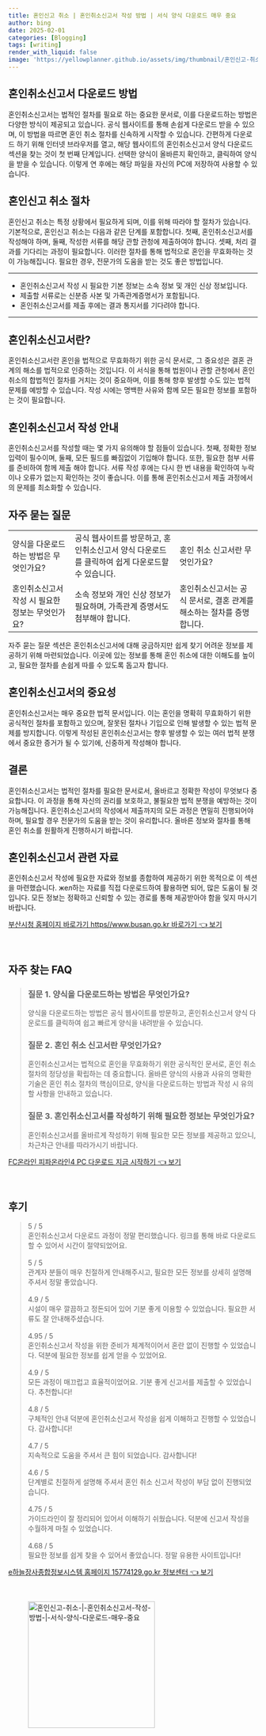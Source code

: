 ```yaml
---
title: 혼인신고 취소 | 혼인취소신고서 작성 방법 | 서식 양식 다운로드 매우 중요
author: bing
date: 2025-02-01
categories: [Blogging]
tags: [writing]
render_with_liquid: false
image: 'https://yellowplanner.github.io/assets/img/thumbnail/혼인신고-취소-|-혼인취소신고서-작성-방법-|-서식-양식-다운로드-매우-중요.webp'
---
```



<h2 id='혼인취소신고서다운로드'>혼인취소신고서 다운로드 방법</h2>

<p>혼인취소신고서는 법적인 절차를 필요로 하는 중요한 문서로, 이를 다운로드하는 방법은 다양한 방식이 제공되고 있습니다. 공식 웹사이트를 통해 손쉽게 다운로드 받을 수 있으며, 이 방법을 따르면 혼인 취소 절차를 신속하게 시작할 수 있습니다. 간편하게 다운로드 하기 위해 인터넷 브라우저를 열고, 해당 웹사이트의 혼인취소신고서 양식 다운로드 섹션을 찾는 것이 첫 번째 단계입니다. 선택한 양식이 올바른지 확인하고, 클릭하여 양식을 받을 수 있습니다. 이렇게 연 후에는 해당 파일을 자신의 PC에 저장하여 사용할 수 있습니다.</p>

<h2 id='혼인신고취소절차'>혼인신고 취소 절차</h2>

<p>혼인신고 취소는 특정 상황에서 필요하게 되며, 이를 위해 따라야 할 절차가 있습니다. 기본적으로, 혼인신고 취소는 다음과 같은 단계를 포함합니다. 첫째, 혼인취소신고서를 작성해야 하며, 둘째, 작성한 서류를 해당 관할 관청에 제출하여야 합니다. 셋째, 처리 결과를 기다리는 과정이 필요합니다. 이러한 절차를 통해 법적으로 혼인을 무효화하는 것이 가능해집니다. 필요한 경우, 전문가의 도움을 받는 것도 좋은 방법입니다.</p>

<hr />

<ul>
    <li>혼인취소신고서 작성 시 필요한 기본 정보는 소속 정보 및 개인 신상 정보입니다.</li>
    <li>제출할 서류로는 신분증 사본 및 가족관계증명서가 포함됩니다.</li>
    <li>혼인취소신고서를 제출 후에는 결과 통지서를 기다려야 합니다.</li>
</ul>

<hr />

<h2 id='혼인취소신고서란'>혼인취소신고서란?</h2>

<p>혼인취소신고서란 혼인을 법적으로 무효화하기 위한 공식 문서로, 그 중요성은 결혼 관계의 해소를 법적으로 인증하는 것입니다. 이 서식을 통해 법원이나 관할 관청에서 혼인 취소의 합법적인 절차를 거치는 것이 중요하며, 이를 통해 향후 발생할 수도 있는 법적 문제를 예방할 수 있습니다. 작성 시에는 명백한 사유와 함께 모든 필요한 정보를 포함하는 것이 필요합니다.</p>

<h2 id='혼인취소신고서작성안내'>혼인취소신고서 작성 안내</h2>

<p>혼인취소신고서를 작성할 때는 몇 가지 유의해야 할 점들이 있습니다. 첫째, 정확한 정보 입력이 필수이며, 둘째, 모든 필드를 빠짐없이 기입해야 합니다. 또한, 필요한 첨부 서류를 준비하여 함께 제출 해야 합니다. 서류 작성 후에는 다시 한 번 내용을 확인하여 누락이나 오류가 없는지 확인하는 것이 좋습니다. 이를 통해 혼인취소신고서 제출 과정에서의 문제를 최소화할 수 있습니다.</p>

<h2 id='자주묻는질문'>자주 묻는 질문</h2>

<table>
    <tr>
        <td>양식을 다운로드하는 방법은 무엇인가요?</td>
        <td>공식 웹사이트를 방문하고, 혼인취소신고서 양식 다운로드를 클릭하여 쉽게 다운로드할 수 있습니다.</td>
        <td>혼인 취소 신고서란 무엇인가요?</td>
    </tr>
    <tr>
        <td>혼인취소신고서 작성 시 필요한 정보는 무엇인가요?</td>
        <td>소속 정보와 개인 신상 정보가 필요하며, 가족관계 증명서도 첨부해야 합니다.</td>
        <td>혼인취소신고서는 공식 문서로, 결혼 관계를 해소하는 절차를 증명합니다.</td>
    </tr>
</table>

<p>자주 묻는 질문 섹션은 혼인취소신고서에 대해 궁금하지만 쉽게 찾기 어려운 정보를 제공하기 위해 마련되었습니다. 이곳에 있는 정보를 통해 혼인 취소에 대한 이해도를 높이고, 필요한 절차를 손쉽게 따를 수 있도록 돕고자 합니다.</p>

<h2 id='혼인취소신고서의중요성'>혼인취소신고서의 중요성</h2>

<p>혼인취소신고서는 매우 중요한 법적 문서입니다. 이는 혼인을 명확히 무효화하기 위한 공식적인 절차를 포함하고 있으며, 잘못된 절차나 기입으로 인해 발생할 수 있는 법적 문제를 방지합니다. 이렇게 작성된 혼인취소신고서는 향후 발생할 수 있는 여러 법적 분쟁에서 중요한 증거가 될 수 있기에, 신중하게 작성해야 합니다.</p>

<h2 id='결론'>결론</h2>

<p>혼인취소신고서는 법적인 절차를 필요한 문서로서, 올바르고 정확한 작성이 무엇보다 중요합니다. 이 과정을 통해 자신의 권리를 보호하고, 불필요한 법적 분쟁을 예방하는 것이 가능해집니다. 혼인취소신고서의 작성에서 제출까지의 모든 과정은 면밀히 진행되어야 하며, 필요할 경우 전문가의 도움을 받는 것이 유리합니다. 올바른 정보와 절차를 통해 혼인 취소를 원활하게 진행하시기 바랍니다.</p>

<h2 id='혼인취소신고서관련자료'>혼인취소신고서 관련 자료</h2>

<p>혼인취소신고서 작성에 필요한 자료와 정보를 종합하여 제공하기 위한 목적으로 이 섹션을 마련했습니다. жел하는 자료를 직접 다운로드하여 활용하면 되어, 많은 도움이 될 것입니다. 모든 정보는 정확하고 신뢰할 수 있는 경로를 통해 제공받아야 함을 잊지 마시기 바랍니다.</p>


<p><a class="click-button" title="부산시청 홈페이지 바로가기 https//www.busan.go.kr 바로가기" href="https://yellowplanner.github.io/posts/%EB%B6%80%EC%82%B0%EC%8B%9C%EC%B2%AD-%ED%99%88%ED%8E%98%EC%9D%B4%EC%A7%80-%EB%B0%94%EB%A1%9C%EA%B0%80%EA%B8%B0-httpswww.busan.go.kr-%EB%B0%94%EB%A1%9C%EA%B0%80%EA%B8%B0/" rel="dofollow">부산시청 홈페이지 바로가기 https//www.busan.go.kr 바로가기 👈 보기</a></p><br>
<h2 id='자주_찾는_FAQ'>자주 찾는 FAQ</h2>
<div itemscope="" itemtype="https://schema.org/FAQPage"> 
<blockquote> 
<div itemscope="" itemprop="mainEntity" itemtype="https://schema.org/Question"> 
<h3 itemprop="name">질문 1. 양식을 다운로드하는 방법은 무엇인가요?</h3> 
<div itemscope="" itemprop="acceptedAnswer" itemtype="https://schema.org/Answer"> 
<span itemprop="text"> 
<p>양식을 다운로드하는 방법은 공식 웹사이트를 방문하고, 혼인취소신고서 양식 다운로드를 클릭하여 쉽고 빠르게 양식을 내려받을 수 있습니다.</p> 
</span> 
</div> 
</div> 

<div itemscope="" itemprop="mainEntity" itemtype="https://schema.org/Question"> 
<h3 itemprop="name">질문 2. 혼인 취소 신고서란 무엇인가요?</h3> 
<div itemscope="" itemprop="acceptedAnswer" itemtype="https://schema.org/Answer"> 
<span itemprop="text"> 
<p>혼인취소신고서는 법적으로 혼인을 무효화하기 위한 공식적인 문서로, 혼인 취소 절차의 정당성을 확립하는 데 중요합니다. 올바른 양식의 사용과 사유의 명확한 기술은 혼인 취소 절차의 핵심이므로, 양식을 다운로드하는 방법과 작성 시 유의할 사항을 안내하고 있습니다.</p> 
</span> 
</div> 
</div> 

<div itemscope="" itemprop="mainEntity" itemtype="https://schema.org/Question"> 
<h3 itemprop="name">질문 3. 혼인취소신고서를 작성하기 위해 필요한 정보는 무엇인가요?</h3> 
<div itemscope="" itemprop="acceptedAnswer" itemtype="https://schema.org/Answer"> 
<span itemprop="text"> 
<p>혼인취소신고서를 올바르게 작성하기 위해 필요한 모든 정보를 제공하고 있으니, 차근차근 안내를 따라가시기 바랍니다.</p> 
</span> 
</div> 
</div> 

</blockquote> 
</div>
<p><a class="click-button" title="FC온라인 피파온라인4 PC 다운로드 지금 시작하기" href="https://yellowplanner.github.io/posts/FC%EC%98%A8%EB%9D%BC%EC%9D%B8-%ED%94%BC%ED%8C%8C%EC%98%A8%EB%9D%BC%EC%9D%B84-PC-%EB%8B%A4%EC%9A%B4%EB%A1%9C%EB%93%9C-%EC%A7%80%EA%B8%88-%EC%8B%9C%EC%9E%91%ED%95%98%EA%B8%B0/" rel="dofollow">FC온라인 피파온라인4 PC 다운로드 지금 시작하기 👈 보기</a></p><br>
<h2 id='후기'>후기</h2>
<div itemscope itemtype="https://schema.org/Product">
  <blockquote>
  <div itemprop="review" itemscope itemtype="https://schema.org/Review">
      <div itemprop="reviewRating" itemscope itemtype="https://schema.org/Rating"> <span itemprop="ratingValue">5</span> / <span itemprop="bestRating">5</span> </div>
      <span itemprop="reviewBody">혼인취소신고서 다운로드 과정이 정말 편리했습니다. 링크를 통해 바로 다운로드할 수 있어서 시간이 절약되었어요.</span>
  </div>
  <br>
  <div itemprop="review" itemscope itemtype="https://schema.org/Review">
      <div itemprop="reviewRating" itemscope itemtype="https://schema.org/Rating"> <span itemprop="ratingValue">5</span> / <span itemprop="bestRating">5</span> </div>
      <span itemprop="reviewBody">관계자 분들이 매우 친절하게 안내해주시고, 필요한 모든 정보를 상세히 설명해주셔서 정말 좋았습니다.</span>
  </div>
  <br>
  <div itemprop="review" itemscope itemtype="https://schema.org/Review">
      <div itemprop="reviewRating" itemscope itemtype="https://schema.org/Rating"> <span itemprop="ratingValue">4.9</span> / <span itemprop="bestRating">5</span> </div>
      <span itemprop="reviewBody">시설이 매우 깔끔하고 정돈되어 있어 기분 좋게 이용할 수 있었습니다. 필요한 서류도 잘 안내해주셨습니다.</span>
  </div>
  <br>
  <div itemprop="review" itemscope itemtype="https://schema.org/Review">
      <div itemprop="reviewRating" itemscope itemtype="https://schema.org/Rating"> <span itemprop="ratingValue">4.95</span> / <span itemprop="bestRating">5</span> </div>
      <span itemprop="reviewBody">혼인취소신고서 작성을 위한 준비가 체계적이어서 혼란 없이 진행할 수 있었습니다. 덕분에 필요한 정보를 쉽게 얻을 수 있었어요.</span>
  </div>
  <br>
  <div itemprop="review" itemscope itemtype="https://schema.org/Review">
      <div itemprop="reviewRating" itemscope itemtype="https://schema.org/Rating"> <span itemprop="ratingValue">4.9</span> / <span itemprop="bestRating">5</span> </div>
      <span itemprop="reviewBody">모든 과정이 매끄럽고 효율적이었어요. 기분 좋게 신고서를 제출할 수 있었습니다. 추천합니다!</span>
  </div>
  <br>
  <div itemprop="review" itemscope itemtype="https://schema.org/Review">
      <div itemprop="reviewRating" itemscope itemtype="https://schema.org/Rating"> <span itemprop="ratingValue">4.8</span> / <span itemprop="bestRating">5</span> </div>
      <span itemprop="reviewBody">구체적인 안내 덕분에 혼인취소신고서 작성을 쉽게 이해하고 진행할 수 있었습니다. 감사합니다!</span>
  </div>
  <br>
  <div itemprop="review" itemscope itemtype="https://schema.org/Review">
      <div itemprop="reviewRating" itemscope itemtype="https://schema.org/Rating"> <span itemprop="ratingValue">4.7</span> / <span itemprop="bestRating">5</span> </div>
      <span itemprop="reviewBody">지속적으로 도움을 주셔서 큰 힘이 되었습니다. 감사합니다!</span>
  </div>
  <br>
  <div itemprop="review" itemscope itemtype="https://schema.org/Review">
      <div itemprop="reviewRating" itemscope itemtype="https://schema.org/Rating"> <span itemprop="ratingValue">4.6</span> / <span itemprop="bestRating">5</span> </div>
      <span itemprop="reviewBody">단계별로 친절하게 설명해 주셔서 혼인 취소 신고서 작성이 부담 없이 진행되었습니다.</span>
  </div>
  <br>
  <div itemprop="review" itemscope itemtype="https://schema.org/Review">
      <div itemprop="reviewRating" itemscope itemtype="https://schema.org/Rating"> <span itemprop="ratingValue">4.75</span> / <span itemprop="bestRating">5</span> </div>
      <span itemprop="reviewBody">가이드라인이 잘 정리되어 있어서 이해하기 쉬웠습니다. 덕분에 신고서 작성을 수월하게 마칠 수 있었습니다.</span>
  </div>
  <br>
  <div itemprop="review" itemscope itemtype="https://schema.org/Review">
      <div itemprop="reviewRating" itemscope itemtype="https://schema.org/Rating"> <span itemprop="ratingValue">4.68</span> / <span itemprop="bestRating">5</span> </div>
      <span itemprop="reviewBody">필요한 정보를 쉽게 찾을 수 있어서 좋았습니다. 정말 유용한 사이트입니다!</span>
  </div>
  </blockquote>
</div>
<p><a class="click-button" title="e하늘장사종합정보시스템 홈페이지 15774129.go.kr 정보센터" href="https://yellowplanner.github.io/posts/e%ED%95%98%EB%8A%98%EC%9E%A5%EC%82%AC%EC%A2%85%ED%95%A9%EC%A0%95%EB%B3%B4%EC%8B%9C%EC%8A%A4%ED%85%9C-%ED%99%88%ED%8E%98%EC%9D%B4%EC%A7%80-15774129.go.kr-%EC%A0%95%EB%B3%B4%EC%84%BC%ED%84%B0/" rel="dofollow">e하늘장사종합정보시스템 홈페이지 15774129.go.kr 정보센터 👈 보기</a></p><br>
<figure class="image"><img src="https://yellowplanner.github.io/assets/img/thumbnail/혼인신고-취소-|-혼인취소신고서-작성-방법-|-서식-양식-다운로드-매우-중요.webp" alt="혼인신고-취소-|-혼인취소신고서-작성-방법-|-서식-양식-다운로드-매우-중요" width="256" height="256"></figure>